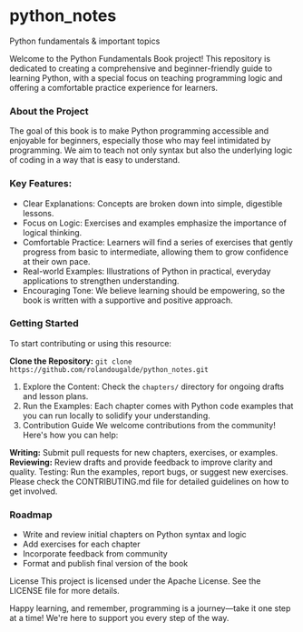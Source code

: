 # python_notes

Python fundamentals &amp; important topics

Welcome to the Python Fundamentals Book project! This repository is dedicated to creating a comprehensive and beginner-friendly guide to learning Python, with a special focus on teaching programming logic and offering a comfortable practice experience for learners.

### About the Project
The goal of this book is to make Python programming accessible and enjoyable for beginners, especially those who may feel intimidated by programming. We aim to teach not only syntax but also the underlying logic of coding in a way that is easy to understand.

### Key Features:
- Clear Explanations: Concepts are broken down into simple, digestible lessons.
- Focus on Logic: Exercises and examples emphasize the importance of logical thinking.
- Comfortable Practice: Learners will find a series of exercises that gently progress from basic to intermediate, allowing them to grow confidence at their own pace.
- Real-world Examples: Illustrations of Python in practical, everyday applications to strengthen understanding.
- Encouraging Tone: We believe learning should be empowering, so the book is written with a supportive and positive approach.

### Getting Started
To start contributing or using this resource:

**Clone the Repository:** `git clone https://github.com/rolandougalde/python_notes.git`
1. Explore the Content: Check the `chapters/` directory for ongoing drafts and lesson plans.
2. Run the Examples: Each chapter comes with Python code examples that you can run locally to solidify your understanding.
3. Contribution Guide
We welcome contributions from the community! Here's how you can help:

**Writing:** Submit pull requests for new chapters, exercises, or examples.
**Reviewing:** Review drafts and provide feedback to improve clarity and quality.
Testing: Run the examples, report bugs, or suggest new exercises.
Please check the CONTRIBUTING.md file for detailed guidelines on how to get involved.

### Roadmap
 - Write and review initial chapters on Python syntax and logic
 - Add exercises for each chapter
 - Incorporate feedback from community
 - Format and publish final version of the book
 
License
This project is licensed under the Apache License. See the LICENSE file for more details.

Happy learning, and remember, programming is a journey—take it one step at a time! We're here to support you every step of the way.

